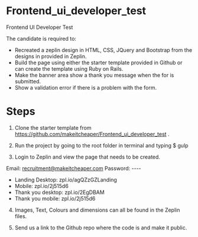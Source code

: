 # Frontend_ui_developer_test
Frontend UI Developer Test

The candidate is required to:
- Recreated a zeplin design in HTML, CSS, JQuery and Bootstrap from the designs in provided in Zeplin.
- Build the page using either the starter template provided in Github or can create the template using Ruby on Rails.
- Make the banner area show a thank you message when the for is submitted.
- Show a validation error if there is a problem with the form.


# Steps

1. Clone the starter template from https://github.com/makeitcheaper/Frontend_ui_developer_test .

2. Run the project by going to the root folder in terminal and typing $ gulp

3. Login to Zeplin and view the page that needs to be created.

Email: recruitment@makeitcheaper.com
Password: ----

- Landing Desktop: zpl.io/agQZzGZLanding
- Mobile: zpl.io/2j515d6
- Thank you desktop: zpl.io/2EgDBAM
- Thank you mobile: zpl.io/2j515d6

4. Images, Text, Colours and dimensions can all be found in the Zeplin files.

5. Send us a link to the Github repo where the code is and make it public.


